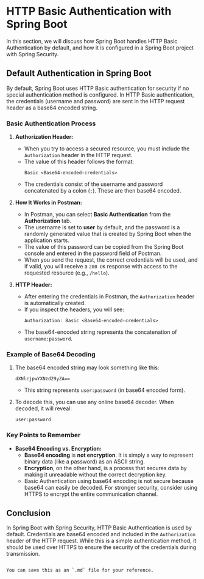# HTTP Basic Authentication with Spring Boot

In this section, we will discuss how Spring Boot handles HTTP Basic Authentication by default, and how it is configured in a Spring Boot project with Spring Security.

## Default Authentication in Spring Boot

By default, Spring Boot uses HTTP Basic authentication for security if no special authentication method is configured. In HTTP Basic authentication, the credentials (username and password) are sent in the HTTP request header as a base64 encoded string.

### Basic Authentication Process

1. **Authorization Header:**
   - When you try to access a secured resource, you must include the `Authorization` header in the HTTP request.
   - The value of this header follows the format: 
     ```
     Basic <Base64-encoded-credentials>
     ```
   - The credentials consist of the username and password concatenated by a colon (`:`). These are then base64 encoded.

2. **How It Works in Postman:**
   - In Postman, you can select **Basic Authentication** from the **Authorization** tab.
   - The username is set to **user** by default, and the password is a randomly generated value that is created by Spring Boot when the application starts.
   - The value of this password can be copied from the Spring Boot console and entered in the password field of Postman.
   - When you send the request, the correct credentials will be used, and if valid, you will receive a `200 OK` response with access to the requested resource (e.g., `/hello`).

3. **HTTP Header:**
   - After entering the credentials in Postman, the `Authorization` header is automatically created. 
   - If you inspect the headers, you will see:
     ```
     Authorization: Basic <Base64-encoded-credentials>
     ```
   - The base64-encoded string represents the concatenation of `username:password`.

### Example of Base64 Decoding

1. The base64 encoded string may look something like this:
   ```
   dXNlcjpwYXNzd29yZA==
   ```
   - This string represents `user:password` (in base64 encoded form).

2. To decode this, you can use any online base64 decoder. When decoded, it will reveal:
   ```
   user:password
   ```

### Key Points to Remember

- **Base64 Encoding vs. Encryption:**
  - **Base64 encoding** is **not encryption**. It is simply a way to represent binary data (like a password) as an ASCII string.
  - **Encryption**, on the other hand, is a process that secures data by making it unreadable without the correct decryption key.
  - Basic Authentication using base64 encoding is not secure because base64 can easily be decoded. For stronger security, consider using HTTPS to encrypt the entire communication channel.

## Conclusion

In Spring Boot with Spring Security, HTTP Basic Authentication is used by default. Credentials are base64 encoded and included in the `Authorization` header of the HTTP request. While this is a simple authentication method, it should be used over HTTPS to ensure the security of the credentials during transmission.
```

You can save this as an `.md` file for your reference.
